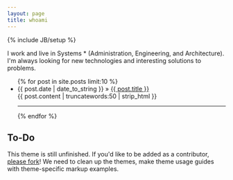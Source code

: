 ```yaml
---
layout: page
title: whoami
---
```

{% include JB/setup %}

I work and live in Systems * (Administration, Engineering, and Architecture). I'm always looking for new technologies and interesting solutions to problems.

<ul class="posts">
  {% for post in site.posts limit:10 %}
    <li><span>{{ post.date | date_to_string }}</span> &raquo; <a href="{{ BASE_PATH }}{{ post.url }}">{{ post.title }}</a></li>
    {{ post.content | truncatewords:50 | strip_html }}
    <hr />
  {% endfor %}
</ul>

## To-Do

This theme is still unfinished. If you'd like to be added as a contributor, [please fork](http://github.com/plusjade/jekyll-bootstrap)!
We need to clean up the themes, make theme usage guides with theme-specific markup examples.


